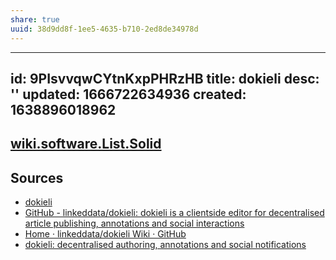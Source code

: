 ```yaml
---
share: true
uuid: 38d9dd8f-1ee5-4635-b710-2ed8de34978d
---
```

---
id: 9PIsvvqwCYtnKxpPHRzHB
title: dokieli
desc: ''
updated: 1666722634936
created: 1638896018962
---

## [wiki.software.List.Solid](/undefined)

## Sources

* [dokieli](https://dokie.li/)
* [GitHub - linkeddata/dokieli: dokieli is a clientside editor for decentralised article publishing, annotations and social interactions](https://github.com/linkeddata/dokieli)
* [Home · linkeddata/dokieli Wiki · GitHub](https://github.com/linkeddata/dokieli/wiki)
* [dokieli: decentralised authoring, annotations and social notifications](https://csarven.ca/dokieli)